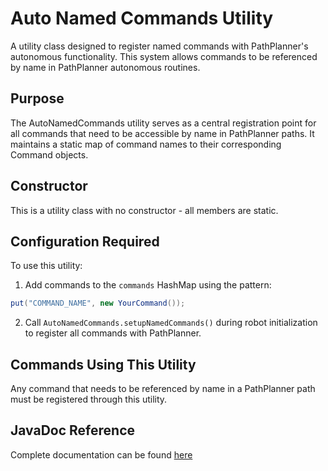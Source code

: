 # Auto Named Commands Utility

A utility class designed to register named commands with PathPlanner's autonomous functionality. This system allows commands to be referenced by name in PathPlanner autonomous routines.

## Purpose
The AutoNamedCommands utility serves as a central registration point for all commands that need to be accessible by name in PathPlanner paths. It maintains a static map of command names to their corresponding Command objects.

## Constructor
This is a utility class with no constructor - all members are static.

## Configuration Required
To use this utility:

1. Add commands to the `commands` HashMap using the pattern:
```java
put("COMMAND_NAME", new YourCommand());
```

2. Call `AutoNamedCommands.setupNamedCommands()` during robot initialization to register all commands with PathPlanner.

## Commands Using This Utility
Any command that needs to be referenced by name in a PathPlanner path must be registered through this utility.

## JavaDoc Reference
Complete documentation can be found [here](PROJECT_ROOT/javadoc/frc/alotobots/package-summary.html)
